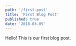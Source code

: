 ```yaml
---
path: '/first-post'
title: 'First Blog Post'
published: true
date: '2018-03-05'
---
```


Hello! This is our first blog post.